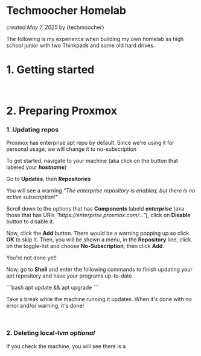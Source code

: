 # Techmoocher Homelab
<p><i>created May 7, 2025</i> by {techmoocher}</p>
<p>The following is my experience when building my own homelab as high school junior with two Thinkpads and some old hard drives.</p>

<h1>1. Getting started</h1>
<br>
<h1>2. Preparing Proxmox</h1>
<h3>1. Updating repos</h3>
<p>Proxmox has enterprise apt repo by default. Since we're using it for personal usage, we will change it to no-subscription</p>
<p>To get started, navigate to your machine (aka click on the button that labeled your <b><i>hostname</i></b>)</p>
<p>Go to <b>Updates</b>, then <b>Repositories</b></p>
<p>You will see a warning <i>"The enterprise repository is enabled, but there is no active subscription!"</i></p>
<p>Scroll down to the options that has <b>Components</b> labeld <b><i>enterprise</i></b> (aka those that has URIs <i>"https://enterprise.proxmox.com/..."</i>), click on <b>Disable</b> button to disable it.</p>
<p>Now, click the <b>Add</b> button. There would be a warning popping up so click <b>OK</b> to skip it. Then, you will be shown a menu, in the <b>Repository</b> line, click on the toggle-list and choose <b>No-Subscription</b>, then click <b>Add</b>.</p>
<p>You're not done yet!</p>
<p>Now, go to <b>Shell</b> and enter the following commands to finish updating your apt repository and have your programs up-to-date</p>
```bash
apt update && apt upgrade
```
<p>Take a break while the machine running it updates. When it's done with no error and/or warning, it's done!</p>

<br>
<h3>2. Deleting local-lvm <i>optional</i></h3>
<p>If you check the machine, you will see there is a </p>
